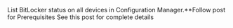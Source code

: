 List BitLocker status on all devices in Configuration Manager.**Follow post for Prerequisites See this post for complete details
